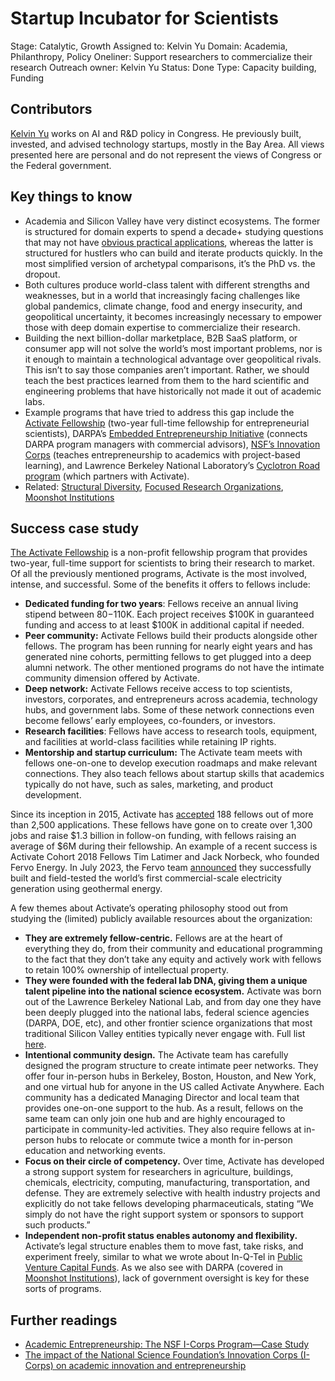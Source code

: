 # Startup Incubator for Scientists

Stage: Catalytic, Growth
Assigned to: Kelvin Yu
Domain: Academia, Philanthropy, Policy
Oneliner: Support researchers to commercialize their research
Outreach owner: Kelvin Yu
Status: Done
Type: Capacity building, Funding

## Contributors

[Kelvin Yu](https://www.kelv.me/) works on AI and R&D policy in Congress. He previously built, invested, and advised technology startups, mostly in the Bay Area. All views presented here are personal and do not represent the views of Congress or the Federal government.

## Key things to know

- Academia and Silicon Valley have very distinct ecosystems. The former is structured for domain experts to spend a decade+ studying questions that may not have [obvious practical applications](https://www.ias.edu/sites/default/files/library/UsefulnessHarpers.pdf), whereas the latter is structured for hustlers who can build and iterate products quickly. In the most simplified version of archetypal comparisons, it’s the PhD vs. the dropout.
- Both cultures produce world-class talent with different strengths and weaknesses, but in a world that increasingly facing challenges like global pandemics, climate change, food and energy insecurity, and geopolitical uncertainty, it becomes increasingly necessary to empower those with deep domain expertise to commercialize their research.
- Building the next billion-dollar marketplace, B2B SaaS platform, or consumer app will not solve the world’s most important problems, nor is it enough to maintain a technological advantage over geopolitical rivals. This isn’t to say those companies aren’t important. Rather, we should teach the best practices learned from them to the hard scientific and engineering problems that have historically not made it out of academic labs.
- Example programs that have tried to address this gap include the [Activate Fellowship](https://www.activate.org/fellowship) (two-year full-time fellowship for entrepreneurial scientists), DARPA’s [Embedded Entrepreneurship Initiative](https://eei.darpa.mil/#impact) (connects DARPA program managers with commercial advisors), [NSF’s Innovation Corps](https://new.nsf.gov/funding/initiatives/i-corps) (teaches entrepreneurship to academics with project-based learning), and Lawrence Berkeley National Laboratory’s [Cyclotron Road program](https://cyclotronroad.lbl.gov/) (which partners with Activate).
- Related: [Structural Diversity](Structural%20Diversity%201060e162c12b4f1da7a49641ea382aaa.md), [Focused Research Organizations](Focused%20Research%20Organizations%20a52df79084774014a5c3199068c2e3c1.md), [Moonshot Institutions](Moonshot%20Institutions%208a6af497ccbe46be9b36d16160ce9f47.md)

## Success case study

[The Activate Fellowship](https://www.activate.org/fellowship) is a non-profit fellowship program that provides two-year, full-time support for scientists to bring their research to market. Of all the previously mentioned programs, Activate is the most involved, intense, and successful. Some of the benefits it offers to fellows include:

- **************Dedicated funding for two years**************: Fellows receive an annual living stipend between $80-$110K. Each project receives $100K in guaranteed funding and access to at least $100K in additional capital if needed.
- ********************************Peer community:******************************** Activate Fellows build their products alongside other fellows. The program has been running for nearly eight years and has generated nine cohorts, permitting fellows to get plugged into a deep alumni network. The other mentioned programs do not have the intimate community dimension offered by Activate.
- ************************Deep network:************************ Activate Fellows receive access to top scientists, investors, corporates, and entrepreneurs across academia, technology hubs, and government labs. Some of these network connections even become fellows’ early employees, co-founders, or investors.
- ****************************************Research facilities****************************************: Fellows have access to research tools, equipment, and facilities at world-class facilities while retaining IP rights.
- ************Mentorship and startup curriculum:************ The Activate team meets with fellows one-on-one to develop execution roadmaps and make relevant connections. They also teach fellows about startup skills that academics typically do not have, such as sales, marketing, and product development.

Since its inception in 2015, Activate has [accepted](https://www.activate.org/impact) 188 fellows out of more than 2,500 applications. These fellows have gone on to create over 1,300 jobs and raise $1.3 billion in follow-on funding, with fellows raising an average of $6M during their fellowship. An example of a recent success is Activate Cohort 2018 Fellows Tim Latimer and Jack Norbeck, who founded Fervo Energy. In July 2023, the Fervo team [announced](https://twitter.com/TimMLatimer/status/1681304496234991620) they successfully built and field-tested the world’s first commercial-scale electricity generation using geothermal energy.

A few themes about Activate’s operating philosophy stood out from studying the (limited) publicly available resources about the organization:

- **They are extremely fellow-centric.** Fellows are at the heart of everything they do, from their community and educational programming to the fact that they don’t take any equity and actively work with fellows to retain 100% ownership of intellectual property.
- **************************************************************************They were founded with the federal lab DNA, giving them a unique talent pipeline into the national science ecosystem.************************************************************************** Activate was born out of the Lawrence Berkeley National Lab, and from day one they have been deeply plugged into the national labs, federal science agencies (DARPA, DOE, etc), and other frontier science organizations that most traditional Silicon Valley entities typically never engage with. Full list [here](https://www.activate.org/fellowship).
- ******************************************************************Intentional community design.****************************************************************** The Activate team has carefully designed the program structure to create intimate peer networks. They offer four in-person hubs in Berkeley, Boston, Houston, and New York, and one virtual hub for anyone in the US called Activate Anywhere. Each community has a dedicated Managing Director and local team that provides one-on-one support to the hub. As a result, fellows on the same team can only join one hub and are highly encouraged to participate in community-led activities. They also require fellows at in-person hubs to relocate or commute twice a month for in-person education and networking events.
- ************************************************************************Focus on their circle of competency.************************************************************************ Over time, Activate has developed a strong support system for researchers in agriculture, buildings, chemicals, electricity, computing, manufacturing, transportation, and defense. They are extremely selective with health industry projects and explicitly do not take fellows developing pharmaceuticals, stating “We simply do not have the right support system or sponsors to support such products.”
- ************************************************************Independent non-profit status enables autonomy and flexibility.************************************************************ Activate’s legal structure enables them to move fast, take risks, and experiment freely, similar to what we wrote about In-Q-Tel in [Public Venture Capital Funds](Public%20Venture%20Capital%20Funds%206fc42cbaa07247f5ac475a769be75195.md). As we also see with DARPA (covered in [Moonshot Institutions](Moonshot%20Institutions%208a6af497ccbe46be9b36d16160ce9f47.md)), lack of government oversight is key for these sorts of programs.

## Further readings

- [Academic Entrepreneurship: The NSF I-Corps Program—Case Study](https://ieeexplore.ieee.org/document/9536559)
- [The impact of the National Science Foundation’s Innovation Corps (I-Corps) on academic innovation and entrepreneurship](https://link.springer.com/article/10.1140/epjd/s10053-022-00562-9)